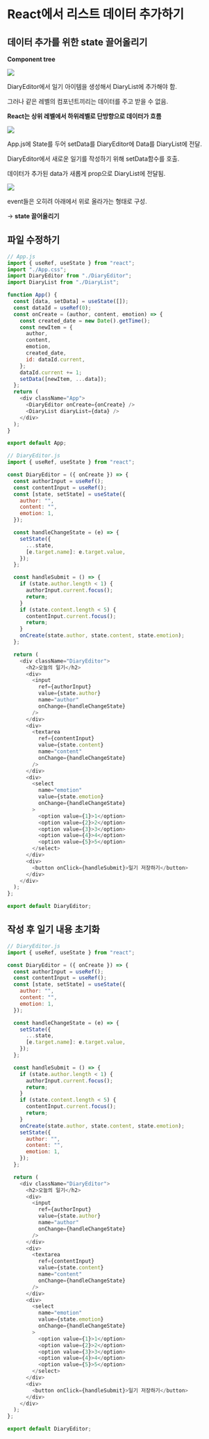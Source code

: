# React에서 리스트 데이터 추가하기

## 데이터 추가를 위한 state 끌어올리기

**Component tree**

![](C:\Users\heewo\AppData\Roaming\marktext\images\2023-01-11-13-45-02-image.png)

DiaryEditor에서 일기 아이템을 생성해서 DiaryList에 추가해야 함.

그러나 같은 레벨의 컴포넌트끼리는 데이터를 주고 받을 수 없음.

**React는 상위 레벨에서 하위레벨로 단방향으로 데이터가 흐름** 

![](C:\Users\heewo\AppData\Roaming\marktext\images\2023-01-11-13-47-35-image.png)

App.js에 State를 두어 setData를 DiaryEditor에 Data를 DiaryList에 전달.

DiaryEditor에서 새로운 일기를 작성하기 위해 setData함수를 호출.

데이터가 추가된 data가 새롭게 prop으로 DiaryList에 전달됨.

![](C:\Users\heewo\AppData\Roaming\marktext\images\2023-01-11-13-50-59-image.png)

event들은 오히려 아래에서 위로 올라가는 형태로 구성.

-> **state 끌어올리기**

## 파일 수정하기

```javascript
// App.js
import { useRef, useState } from "react";
import "./App.css";
import DiaryEditor from "./DiaryEditor";
import DiaryList from "./DiaryList";

function App() {
  const [data, setData] = useState([]);
  const dataId = useRef(0);
  const onCreate = (author, content, emotion) => {
    const created_date = new Date().getTime();
    const newItem = {
      author,
      content,
      emotion,
      created_date,
      id: dataId.current,
    };
    dataId.current += 1;
    setData([newItem, ...data]);
  };
  return (
    <div className="App">
      <DiaryEditor onCreate={onCreate} />
      <DiaryList diaryList={data} />
    </div>
  );
}

export default App;
```

```javascript
// DiaryEditor.js
import { useRef, useState } from "react";

const DiaryEditor = ({ onCreate }) => {
  const authorInput = useRef();
  const contentInput = useRef();
  const [state, setState] = useState({
    author: "",
    content: "",
    emotion: 1,
  });

  const handleChangeState = (e) => {
    setState({
      ...state,
      [e.target.name]: e.target.value,
    });
  };

  const handleSubmit = () => {
    if (state.author.length < 1) {
      authorInput.current.focus();
      return;
    }
    if (state.content.length < 5) {
      contentInput.current.focus();
      return;
    }
    onCreate(state.author, state.content, state.emotion);
  };

  return (
    <div className="DiaryEditor">
      <h2>오늘의 일기</h2>
      <div>
        <input
          ref={authorInput}
          value={state.author}
          name="author"
          onChange={handleChangeState}
        />
      </div>
      <div>
        <textarea
          ref={contentInput}
          value={state.content}
          name="content"
          onChange={handleChangeState}
        />
      </div>
      <div>
        <select
          name="emotion"
          value={state.emotion}
          onChange={handleChangeState}
        >
          <option value={1}>1</option>
          <option value={2}>2</option>
          <option value={3}>3</option>
          <option value={4}>4</option>
          <option value={5}>5</option>
        </select>
      </div>
      <div>
        <button onClick={handleSubmit}>일기 저장하기</button>
      </div>
    </div>
  );
};

export default DiaryEditor;
```

## 작성 후 일기 내용 초기화

```javascript
// DiaryEditor.js
import { useRef, useState } from "react";

const DiaryEditor = ({ onCreate }) => {
  const authorInput = useRef();
  const contentInput = useRef();
  const [state, setState] = useState({
    author: "",
    content: "",
    emotion: 1,
  });

  const handleChangeState = (e) => {
    setState({
      ...state,
      [e.target.name]: e.target.value,
    });
  };

  const handleSubmit = () => {
    if (state.author.length < 1) {
      authorInput.current.focus();
      return;
    }
    if (state.content.length < 5) {
      contentInput.current.focus();
      return;
    }
    onCreate(state.author, state.content, state.emotion);
    setState({
      author: "",
      content: "",
      emotion: 1,
    });
  };

  return (
    <div className="DiaryEditor">
      <h2>오늘의 일기</h2>
      <div>
        <input
          ref={authorInput}
          value={state.author}
          name="author"
          onChange={handleChangeState}
        />
      </div>
      <div>
        <textarea
          ref={contentInput}
          value={state.content}
          name="content"
          onChange={handleChangeState}
        />
      </div>
      <div>
        <select
          name="emotion"
          value={state.emotion}
          onChange={handleChangeState}
        >
          <option value={1}>1</option>
          <option value={2}>2</option>
          <option value={3}>3</option>
          <option value={4}>4</option>
          <option value={5}>5</option>
        </select>
      </div>
      <div>
        <button onClick={handleSubmit}>일기 저장하기</button>
      </div>
    </div>
  );
};

export default DiaryEditor;
```

